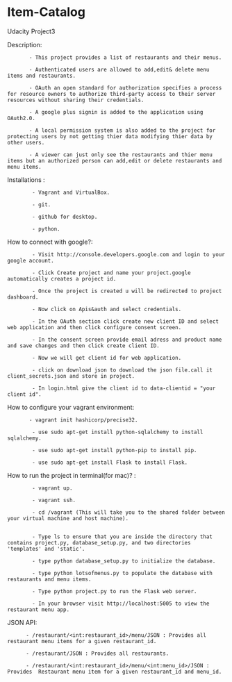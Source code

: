 # Item-Catalog
Udacity Project3

Description:

           - This project provides a list of restaurants and their menus.
           
           - Authenticated users are allowed to add,edit& delete menu items and restaurants.
           
           - OAuth an open standard for authorization specifies a process for resource owners to authorize third-party access to their server resources without sharing their credentials.
           
           - A google plus signin is added to the application using OAuth2.0.
           
           - A local permission system is also added to the project for protecting users by not getting thier data modifying thier data by other users.
           
           - A viewer can just only see the restaurants and thier menu items but an authorized person can add,edit or delete restaurants and menu items.
           
           
Installations :

            - Vagrant and VirtualBox.
             
            - git.
             
            - github for desktop.
             
            - python.
       
How to connect with google?:

             
            - Visit http://console.developers.google.com and login to your google account.
            
            - Click Create project and name your project.google automatically creates a project id.
            
            - Once the project is created u will be redirected to project dashboard.
            
            - Now click on Apis&auth and select credentials.
            
            - In the OAuth section click create new client ID and select web application and then click configure consent screen.
            
            - In the consent screen provide email adress and product name and save changes and then click create client ID.
            
            - Now we will get client id for web application.
            
            - click on download json to download the json file.call it client_secrets.json and store in project.
            
            - In login.html give the client id to data-clientid = "your client id".
            
How to configure your vagrant environment:

           - vagrant init hashicorp/precise32.
           
            - use sudo apt-get install python-sqlalchemy to install sqlalchemy.
            
            - use sudo apt-get install python-pip to install pip.
            
            - use sudo apt-get install Flask to install Flask.
            
How to run the project in terminal(for mac)? :

             
            - vagrant up.
             
            - vagrant ssh.
             
            - cd /vagrant (This will take you to the shared folder between your virtual machine and host machine).
            
            
            - Type ls to ensure that you are inside the directory that contains project.py, database_setup.py, and two directories  'templates' and 'static'.
            
            - type python database_setup.py to initialize the database.
            
            - type python lotsofmenus.py to populate the database with restaurants and menu items. 
            
            - Type python project.py to run the Flask web server.
            
            - In your browser visit http://localhost:5005 to view the restaurant menu app.

JSON API:


          - /restaurant/<int:restaurant_id>/menu/JSON : Provides all restaurant menu items for a given restaurant_id.
          
          - /restaurant/JSON : Provides all restaurants.
          
          - /restaurant/<int:restaurant_id>/menu/<int:menu_id>/JSON : Provides  Restaurant menu item for a given restaurant_id and menu_id.
          
          
